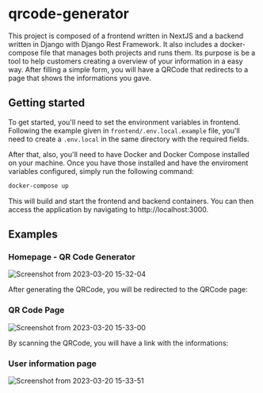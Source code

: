 # qrcode-generator

This project is composed of a frontend written in NextJS and a backend written in Django with Django Rest Framework. It also includes a docker-compose file that manages both projects and runs them.
Its purpose is be a tool to help customers creating a overview of your information in a easy way. After filling a simple form, you will have a QRCode that redirects to a page that shows the informations you gave.

## Getting started

To get started, you'll need to set the environment variables in frontend. Following the example given in `frontend/.env.local.example` file, you'll need to create a `.env.local` in the same directory with the required fields.

After that, also, you'll need to have Docker and Docker Compose installed on your machine. Once you have those installed and have the enviroment variables configured, simply run the following command:

```bash
docker-compose up
```
This will build and start the frontend and backend containers. You can then access the application by navigating to http://localhost:3000.

## Examples

### Homepage - QR Code Generator
![Screenshot from 2023-03-20 15-32-04](https://user-images.githubusercontent.com/63121316/226433996-18807233-2612-4404-a930-e3cf0462c461.png)

After generating the QRCode, you will be redirected to the QRCode page:

### QR Code Page
![Screenshot from 2023-03-20 15-33-00](https://user-images.githubusercontent.com/63121316/226434221-34a840cf-1fcb-46fb-b406-67fd4198f2e1.png)

By scanning the QRCode, you will have a link with the informations:

### User information page
![Screenshot from 2023-03-20 15-33-51](https://user-images.githubusercontent.com/63121316/226434382-69c222d8-5799-4b43-b6f4-ecc8099fb691.png)
